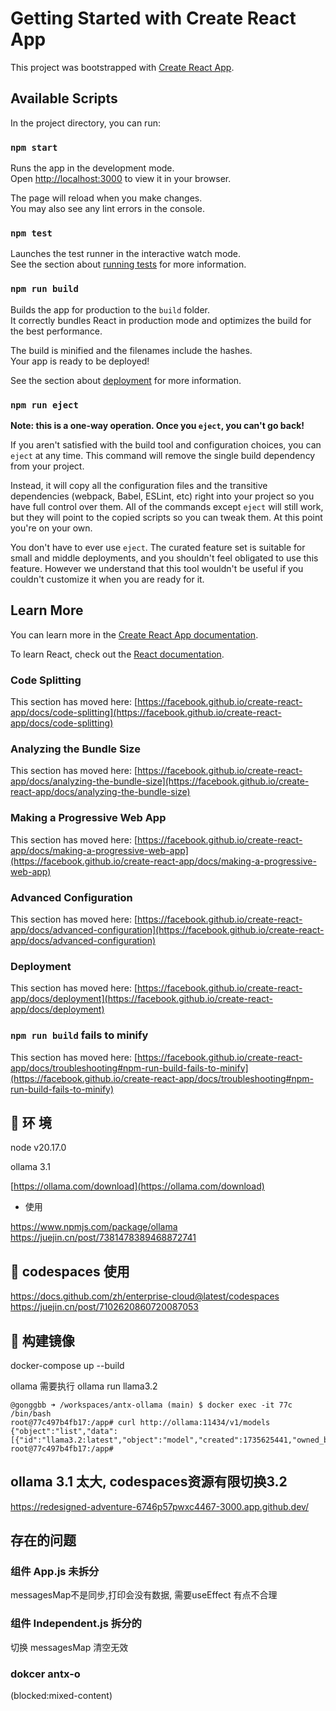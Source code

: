 # Getting Started with Create React App

This project was bootstrapped with [Create React App](https://github.com/facebook/create-react-app).

## Available Scripts

In the project directory, you can run:

### `npm start`

Runs the app in the development mode.\
Open [http://localhost:3000](http://localhost:3000) to view it in your browser.

The page will reload when you make changes.\
You may also see any lint errors in the console.

### `npm test`

Launches the test runner in the interactive watch mode.\
See the section about [running tests](https://facebook.github.io/create-react-app/docs/running-tests) for more information.

### `npm run build`

Builds the app for production to the `build` folder.\
It correctly bundles React in production mode and optimizes the build for the best performance.

The build is minified and the filenames include the hashes.\
Your app is ready to be deployed!

See the section about [deployment](https://facebook.github.io/create-react-app/docs/deployment) for more information.

### `npm run eject`

**Note: this is a one-way operation. Once you `eject`, you can't go back!**

If you aren't satisfied with the build tool and configuration choices, you can `eject` at any time. This command will remove the single build dependency from your project.

Instead, it will copy all the configuration files and the transitive dependencies (webpack, Babel, ESLint, etc) right into your project so you have full control over them. All of the commands except `eject` will still work, but they will point to the copied scripts so you can tweak them. At this point you're on your own.

You don't have to ever use `eject`. The curated feature set is suitable for small and middle deployments, and you shouldn't feel obligated to use this feature. However we understand that this tool wouldn't be useful if you couldn't customize it when you are ready for it.

## Learn More

You can learn more in the [Create React App documentation](https://facebook.github.io/create-react-app/docs/getting-started).

To learn React, check out the [React documentation](https://reactjs.org/).

### Code Splitting

This section has moved here: [https://facebook.github.io/create-react-app/docs/code-splitting](https://facebook.github.io/create-react-app/docs/code-splitting)

### Analyzing the Bundle Size

This section has moved here: [https://facebook.github.io/create-react-app/docs/analyzing-the-bundle-size](https://facebook.github.io/create-react-app/docs/analyzing-the-bundle-size)

### Making a Progressive Web App

This section has moved here: [https://facebook.github.io/create-react-app/docs/making-a-progressive-web-app](https://facebook.github.io/create-react-app/docs/making-a-progressive-web-app)

### Advanced Configuration

This section has moved here: [https://facebook.github.io/create-react-app/docs/advanced-configuration](https://facebook.github.io/create-react-app/docs/advanced-configuration)

### Deployment

This section has moved here: [https://facebook.github.io/create-react-app/docs/deployment](https://facebook.github.io/create-react-app/docs/deployment)

### `npm run build` fails to minify

This section has moved here: [https://facebook.github.io/create-react-app/docs/troubleshooting#npm-run-build-fails-to-minify](https://facebook.github.io/create-react-app/docs/troubleshooting#npm-run-build-fails-to-minify)


 <!-- 🎉 🌟 👏  🍀 -->

##  🎉 环 境  

node v20.17.0

ollama 3.1

[https://ollama.com/download](https://ollama.com/download)

- 使用

https://www.npmjs.com/package/ollama
https://juejin.cn/post/7381478389468872741

## 🎉 codespaces 使用

https://docs.github.com/zh/enterprise-cloud@latest/codespaces  
https://juejin.cn/post/7102620860720087053  

## 🎉 构建镜像 

docker-compose up --build 

ollama 需要执行 
ollama run llama3.2 

```
@gonggbb ➜ /workspaces/antx-ollama (main) $ docker exec -it 77c /bin/bash
root@77c497b4fb17:/app# curl http://ollama:11434/v1/models
{"object":"list","data":[{"id":"llama3.2:latest","object":"model","created":1735625441,"owned_by":"library"}]}
root@77c497b4fb17:/app#

```
## ollama 3.1 太大, codespaces资源有限切换3.2

https://redesigned-adventure-6746p57pwxc4467-3000.app.github.dev/ 

##  存在的问题 

### 组件 App.js  未拆分  
 messagesMap不是同步,打印会没有数据, 需要useEffect 有点不合理 
 
### 组件 Independent.js 拆分的  
 切换 messagesMap 清空无效

### dokcer antx-o
 (blocked:mixed-content)
 


